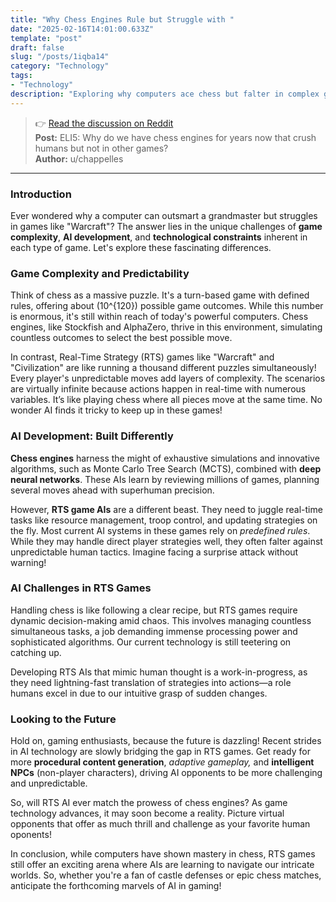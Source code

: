 ```yaml
---
title: "Why Chess Engines Rule but Struggle with "
date: "2025-02-16T14:01:00.633Z"
template: "post"
draft: false
slug: "/posts/1iqba14"
category: "Technology"
tags:
- "Technology"
description: "Exploring why computers ace chess but falter in complex games like Warcraft."
---
```

>👉 [Read the discussion on Reddit](https://www.reddit.com/r/explainlikeimfive/comments/1iqba14)  
>**Post:** ELI5: Why do we have chess engines for years now that crush humans but not in other games?  
>**Author:** u/chappelles  
---

### Introduction

Ever wondered why a computer can outsmart a grandmaster but struggles in games like "Warcraft"? The answer lies in the unique challenges of **game complexity**, **AI development**, and **technological constraints** inherent in each type of game. Let's explore these fascinating differences.

### Game Complexity and Predictability

Think of chess as a massive puzzle. It's a turn-based game with defined rules, offering about \(10^{120}\) possible game outcomes. While this number is enormous, it's still within reach of today's powerful computers. Chess engines, like Stockfish and AlphaZero, thrive in this environment, simulating countless outcomes to select the best possible move.

In contrast, Real-Time Strategy (RTS) games like "Warcraft" and "Civilization" are like running a thousand different puzzles simultaneously! Every player's unpredictable moves add layers of complexity. The scenarios are virtually infinite because actions happen in real-time with numerous variables. It’s like playing chess where all pieces move at the same time. No wonder AI finds it tricky to keep up in these games!

### AI Development: Built Differently

**Chess engines** harness the might of exhaustive simulations and innovative algorithms, such as Monte Carlo Tree Search (MCTS), combined with **deep neural networks**. These AIs learn by reviewing millions of games, planning several moves ahead with superhuman precision.

However, **RTS game AIs** are a different beast. They need to juggle real-time tasks like resource management, troop control, and updating strategies on the fly. Most current AI systems in these games rely on *predefined rules*. While they may handle direct player strategies well, they often falter against unpredictable human tactics. Imagine facing a surprise attack without warning!

### AI Challenges in RTS Games

Handling chess is like following a clear recipe, but RTS games require dynamic decision-making amid chaos. This involves managing countless simultaneous tasks, a job demanding immense processing power and sophisticated algorithms. Our current technology is still teetering on catching up.

Developing RTS AIs that mimic human thought is a work-in-progress, as they need lightning-fast translation of strategies into actions—a role humans excel in due to our intuitive grasp of sudden changes.

### Looking to the Future

Hold on, gaming enthusiasts, because the future is dazzling! Recent strides in AI technology are slowly bridging the gap in RTS games. Get ready for more **procedural content generation**, *adaptive gameplay,* and **intelligent NPCs** (non-player characters), driving AI opponents to be more challenging and unpredictable. 

So, will RTS AI ever match the prowess of chess engines? As game technology advances, it may soon become a reality. Picture virtual opponents that offer as much thrill and challenge as your favorite human oponents!

In conclusion, while computers have shown mastery in chess, RTS games still offer an exciting arena where AIs are learning to navigate our intricate worlds. So, whether you're a fan of castle defenses or epic chess matches, anticipate the forthcoming marvels of AI in gaming!